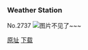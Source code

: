 ### Weather Station
No.2737
![图片不见了~~~](https://imgs.xkcd.com/comics/weather_station.png)

[原址](https://xkcd.com//2737) [下载](https://imgs.xkcd.com/comics/weather_station.png)

